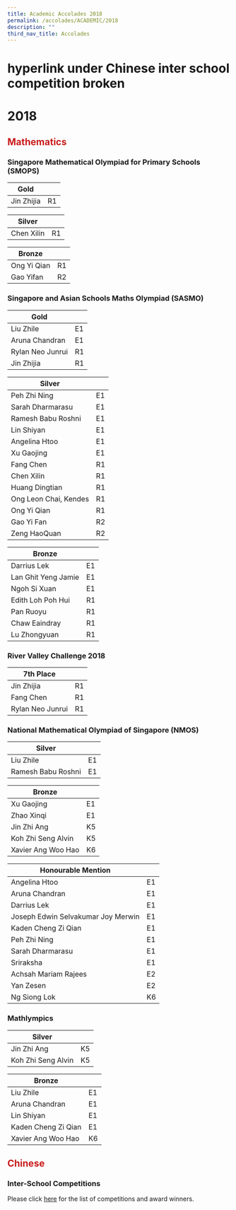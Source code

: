 ```yaml
---
title: Academic Accolades 2018
permalink: /accolades/ACADEMIC/2018
description: ""
third_nav_title: Accolades
---
```



# hyperlink under Chinese inter school competition broken
# 2018

## <span style = "color: #c81b1b"> <b>Mathematics</b> </span>

### Singapore Mathematical Olympiad for Primary Schools (SMOPS)

| Gold       |    |
|------------|----|
| Jin Zhijia | R1 |

| Silver     |     |
|------------|-----|
| Chen Xilin | R1  |

| Bronze      |     |
|-------------|-----|
| Ong Yi Qian | R1  |
| Gao Yifan   | R2  |

### Singapore and Asian Schools Maths Olympiad (SASMO)

| Gold             |     |
|------------------|-----|
| Liu Zhile        | E1  |
| Aruna Chandran   | E1  |
| Rylan Neo Junrui | R1  |
| Jin Zhijia       | R1  |

| Silver                |     |
|-----------------------|-----|
| Peh Zhi Ning          | E1  |
| Sarah Dharmarasu      | E1  |
| Ramesh Babu Roshni    | E1  |
| Lin Shiyan            | E1  |
| Angelina Htoo         | E1  |
| Xu Gaojing            | E1  |
| Fang Chen             | R1  |
| Chen Xilin            | R1  |
| Huang Dingtian        | R1  |
| Ong Leon Chai, Kendes | R1  |
| Ong Yi Qian           | R1  |
| Gao Yi Fan            | R2  |
| Zeng HaoQuan          | R2  |

| Bronze              |     |
|---------------------|-----|
| Darrius Lek         | E1  |
| Lan Ghit Yeng Jamie | E1  |
| Ngoh Si Xuan        | E1  |
| Edith Loh Poh Hui   | R1  |
| Pan Ruoyu           | R1  |
| Chaw Eaindray       | R1  |
| Lu Zhongyuan        | R1  |

### River Valley Challenge 2018

| 7th Place        |     |
|------------------|-----|
| Jin Zhijia       | R1  |
| Fang Chen        | R1  |
| Rylan Neo Junrui | R1  |

### National Mathematical Olympiad of Singapore (NMOS)

| Silver             |    |
|--------------------|----|
| Liu Zhile          | E1 |
| Ramesh Babu Roshni | E1 |

| Bronze             |     |
|--------------------|-----|
| Xu Gaojing         | E1  |
| Zhao Xinqi         | E1  |
| Jin Zhi Ang        | K5  |
| Koh Zhi Seng Alvin | K5  |
| Xavier Ang Woo Hao | K6  |

| Honourable Mention                 |     |
|------------------------------------|-----|
| Angelina Htoo                      | E1  |
| Aruna Chandran                     | E1  |
| Darrius Lek                        | E1  |
| Joseph Edwin Selvakumar Joy Merwin | E1  |
| Kaden Cheng Zi Qian                | E1  |
| Peh Zhi Ning                       | E1  |
| Sarah Dharmarasu                   | E1  |
| Sriraksha                          | E1  |
| Achsah Mariam Rajees               | E2  |
| Yan Zesen                          | E2  |
| Ng Siong Lok                       | K6  |

### Mathlympics

| Silver             |     |
|--------------------|-----|
| Jin Zhi Ang        | K5  |
| Koh Zhi Seng Alvin | K5  |

| Bronze              |     |
|---------------------|-----|
| Liu Zhile           | E1  |
| Aruna Chandran      | E1  |
| Lin Shiyan          | E1  |
| Kaden Cheng Zi Qian | E1  |
| Xavier Ang Woo Hao  | K6  |

## <span style = "color: #c81b1b"> <b>Chinese</b> </span>
### Inter-School Competitions

Please click [here](https://jurongwestpri.moe.edu.sg/jwps-learning-experience/mother-tongue/chinese-language/inter-school-competition/2018) for the list of competitions and award winners.